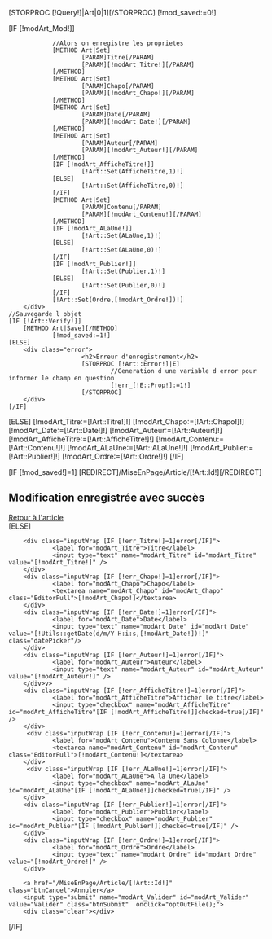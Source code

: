 [STORPROC [!Query!]|Art|0|1][/STORPROC]
[!mod_saved:=0!]

[IF [!modArt_Mod!]]
        <div class="debug">
                             
                
                //Alors on enregistre les proprietes
                [METHOD Art|Set]
                        [PARAM]Titre[/PARAM]
                        [PARAM][!modArt_Titre!][/PARAM]
                [/METHOD]
                [METHOD Art|Set]
                        [PARAM]Chapo[/PARAM]
                        [PARAM][!modArt_Chapo!][/PARAM]
                [/METHOD]
                [METHOD Art|Set]
                        [PARAM]Date[/PARAM]
                        [PARAM][!modArt_Date!][/PARAM]
                [/METHOD]
                [METHOD Art|Set]
                        [PARAM]Auteur[/PARAM]
                        [PARAM][!modArt_Auteur!][/PARAM]
                [/METHOD]
                [IF [!modArt_AfficheTitre!]]
                        [!Art::Set(AfficheTitre,1)!]
                [ELSE]
                        [!Art::Set(AfficheTitre,0)!]
                [/IF]
                [METHOD Art|Set]
                        [PARAM]Contenu[/PARAM]
                        [PARAM][!modArt_Contenu!][/PARAM]
                [/METHOD]
                [IF [!modArt_ALaUne!]]
                        [!Art::Set(ALaUne,1)!]
                [ELSE]
                        [!Art::Set(ALaUne,0)!]
                [/IF]  
                [IF [!modArt_Publier!]]
                        [!Art::Set(Publier,1)!]
                [ELSE]
                        [!Art::Set(Publier,0)!]
                [/IF]   
                [!Art::Set(Ordre,[!modArt_Ordre!])!]
        </div>
	//Sauvegarde l objet
	[IF [!Art::Verify!]]
		[METHOD Art|Save][/METHOD]
                [!mod_saved:=1!]
	[ELSE]
		<div class="error">
                        <h2>Erreur d'enregistrement</h2>
                        [STORPROC [!Art::Error!]|E]
                                //Generation d une variable d error pour informer le champ en question
                                [!err_[!E::Prop!]:=1!]
                        [/STORPROC]
		</div>		
	[/IF]
[ELSE]
        [!modArt_Titre:=[!Art::Titre!]!]
        [!modArt_Chapo:=[!Art::Chapo!]!]
        [!modArt_Date:=[!Art::Date!]!]
        [!modArt_Auteur:=[!Art::Auteur!]!]
        [!modArt_AfficheTitre:=[!Art::AfficheTitre!]!]
        [!modArt_Contenu:=[!Art::Contenu!]!]
        [!modArt_ALaUne:=[!Art::ALaUne!]!]
        [!modArt_Publier:=[!Art::Publier!]!]
        [!modArt_Ordre:=[!Art::Ordre!]!]
[/IF]

[IF [!mod_saved!]=1]
        [REDIRECT]/MiseEnPage/Article/[!Art::Id!][/REDIRECT]
        <div class="succes">
                <h2>Modification enregistrée avec succès</h2>
                <a href="/MiseEnPage/Article/[!Art::Id!]">Retour à l'article</a>
        </div>
[ELSE]
        <input type="hidden" name="modArt_Mod" id="modArt_Mod" value="1" />
        
        
        <div class="inputWrap [IF [!err_Titre!]=1]error[/IF]">
                <label for="modArt_Titre">Titre</label>
                <input type="text" name="modArt_Titre" id="modArt_Titre" value="[!modArt_Titre!]" />
        </div>
        <div class="inputWrap [IF [!err_Chapo!]=1]error[/IF]">
                <label for="modArt_Chapo">Chapo</label>
                <textarea name="modArt_Chapo" id="modArt_Chapo" class="EditorFull">[!modArt_Chapo!]</textarea>
        </div>
        <div class="inputWrap [IF [!err_Date!]=1]error[/IF]">
                <label for="modArt_Date">Date</label>
                <input type="text" name="modArt_Date" id="modArt_Date" value="[!Utils::getDate(d/m/Y H:i:s,[!modArt_Date!])!]" class="datePicker"/>
        </div>
        <div class="inputWrap [IF [!err_Auteur!]=1]error[/IF]">
                <label for="modArt_Auteur">Auteur</label>
                <input type="text" name="modArt_Auteur" id="modArt_Auteur" value="[!modArt_Auteur!]" />
        </div>v>
        <div class="inputWrap [IF [!err_AfficheTitre!]=1]error[/IF]">
                <label for="modArt_AfficheTitre">Afficher le titre</label>
                <input type="checkbox" name="modArt_AfficheTitre" id="modArt_AfficheTitre"[IF [!modArt_AfficheTitre!]]checked=true[/IF]" />
        </div>
         <div class="inputWrap [IF [!err_Contenu!]=1]error[/IF]">
                <label for="modArt_Contenu">Contenu Sans Colonne</label>
                <textarea name="modArt_Contenu" id="modArt_Contenu" class="EditorFull">[!modArt_Contenu!]</textarea>
        </div>
         <div class="inputWrap [IF [!err_ALaUne!]=1]error[/IF]">
                <label for="modArt_ALaUne">A la Une</label>
                <input type="checkbox" name="modArt_ALaUne" id="modArt_ALaUne"[IF [!modArt_ALaUne!]]checked=true[/IF]" />
        </div>
        <div class="inputWrap [IF [!err_Publier!]=1]error[/IF]">
                <label for="modArt_Publier">Publier</label>
                <input type="checkbox" name="modArt_Publier" id="modArt_Publier"[IF [!modArt_Publier!]]checked=true[/IF]" />
        </div>
        <div class="inputWrap [IF [!err_Ordre!]=1]error[/IF]">
                <label for="modArt_Ordre">Ordre</label>
                <input type="text" name="modArt_Ordre" id="modArt_Ordre" value="[!modArt_Ordre!]" />
        </div>
        
        <a href="/MiseEnPage/Article/[!Art::Id!]" class="btnCancel">Annuler</a>
        <input type="submit" name="modArt_Valider" id="modArt_Valider" value="Valider" class="btnSubmit"  onclick="optOutFile();">
        <div class="clear"></div>
[/IF]